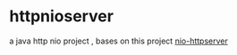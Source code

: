 httpnioserver
=============

a java http nio project , bases on this project [nio-httpserver](https://github.com/shenfeng/nio-httpserver)

